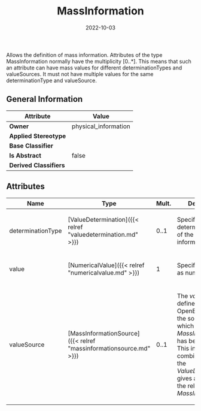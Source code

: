 ﻿---
title: MassInformation
toc: false
type: specs
date: "2022-10-03"
draft: false
specification: VEC
version: 2.0.1
documentType: "Recommendation"
elementType: Class
classes:
  - MassInformation
menu_name: vec-2.0.1
---
<p> Allows the definition of mass information. Attributes of the type MassInformation normally have the multiplicity [0..*]. This means that such an attribute can have mass values for different determinationTypes and valueSources. It must not have multiple values for the same determinationType and valueSource.      </p>

## General Information

| Attribute               | Value |
|-------------------------|-------|
| **Owner**               | physical_information |
| **Applied Stereotype**  |   |
| **Base Classifier**     |   |
| **Is Abstract**         | false |
| **Derived Classifiers** |   |

## Attributes
|  Name  |  Type  |  Mult.  |  Description  |  Owning Classifier  |
|--------|--------|---------|---------------|--------------|
|determinationType | [ValueDetermination]({{< relref "valuedetermination.md" >}}) | 0..1 | <p>Specifies the determination type of the mass information.  </p> | [MassInformation]({{< relref "massinformation.md" >}}) |
|value | [NumericalValue]({{< relref "numericalvalue.md" >}}) | 1 | <p>Specifies the mass as numerical value.  </p> | [MassInformation]({{< relref "massinformation.md" >}}) |
|valueSource | [MassInformationSource]({{< relref "massinformationsource.md" >}}) | 0..1 | <p> The <i>valueSource</i> defines in an OpenEnumeration the source from which the <i>MassInformation</i> has been retrieved. This information, in combination with the <i>ValueDetermination</i> gives a hint about the reliability of the <i>MassInformation</i>      </p> | [MassInformation]({{< relref "massinformation.md" >}}) |

